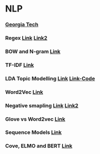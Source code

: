 # NLP 

### [Georgia Tech](https://github.com/jacobeisenstein/gt-nlp-class/tree/master/notes)

### Regex [Link](https://regexone.com/references/python) [Link2](https://www.tutorialspoint.com/python/python_reg_expressions.htm)

### BOW and N-gram [Link](https://machinelearningmastery.com/gentle-introduction-bag-words-model/) 

### TF-IDF [Link](http://www.tfidf.com)

### LDA Topic Modelling [Link](https://www.youtube.com/watch?v=3mHy4OSyRf0) [Link-Code](https://towardsdatascience.com/topic-modeling-and-latent-dirichlet-allocation-in-python-9bf156893c24) 

### Word2Vec [Link](http://mccormickml.com/2016/04/19/word2vec-tutorial-the-skip-gram-model/) 

### Negative smapling [Link](http://mccormickml.com/2017/01/11/word2vec-tutorial-part-2-negative-sampling/) [Link2](https://www.coursera.org/learn/nlp-sequence-models/lecture/Iwx0e/negative-sampling)

### Glove vs Word2vec [Link](https://www.quora.com/How-is-GloVe-different-from-word2vec)

### Sequence Models [Link](https://docs.google.com/document/d/1F3ldWUp7zy0xmVbWS9RLSeCf_SNuppzq4Bd_9AjkI8o/edit?usp=sharing)

### Cove, ELMO and BERT [Link](https://lilianweng.github.io/lil-log/2019/01/31/generalized-language-models.html)
